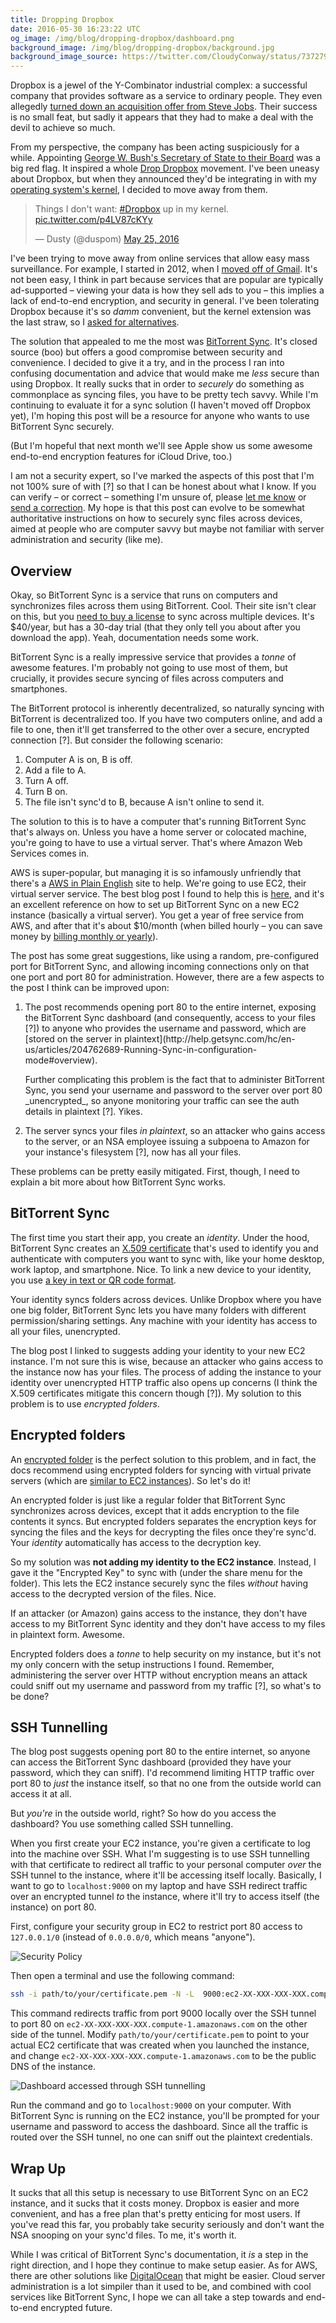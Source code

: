 ```yaml
---
title: Dropping Dropbox
date: 2016-05-30 16:23:22 UTC
og_image: /img/blog/dropping-dropbox/dashboard.png
background_image: /img/blog/dropping-dropbox/background.jpg
background_image_source: https://twitter.com/CloudyConway/status/737279203532541952
---
```


Dropbox is a jewel of the Y-Combinator industrial complex: a successful company that provides software as a service to ordinary people. They even allegedly [turned down an acquisition offer from Steve Jobs](http://techcrunch.com/2011/10/18/dropbox-said-no-to-nine-digits-acquisition-offer-from-apple-steve-jobs/). Their success is no small feat, but sadly it appears that they had to make a deal with the devil to achieve so much. 

From my perspective, the company has been acting suspiciously for a while. Appointing [George W. Bush's Secretary of State to their Board](http://bits.blogs.nytimes.com/2014/04/18/protests-continue-against-dropbox-after-appointing-condoleezza-rice-to-board/) was a big red flag. It inspired a whole [Drop Dropbox](http://www.drop-dropbox.com/) movement. I've been uneasy about Dropbox, but when they announced they'd be integrating in with my [operating system's kernel](https://blogs.dropbox.com/tech/2016/05/going-deeper-with-project-infinite/), I decided to move away from them. 

<!-- more -->

<blockquote class="twitter-tweet" data-lang="en"><p lang="en" dir="ltr">Things I don&#39;t want: <a href="https://twitter.com/hashtag/Dropbox?src=hash">#Dropbox</a> up in my kernel. <a href="https://t.co/p4LV87cKYy">pic.twitter.com/p4LV87cKYy</a></p>&mdash; Dusty (@duspom) <a href="https://twitter.com/duspom/status/735263193497505792">May 25, 2016</a></blockquote> <script async src="//platform.twitter.com/widgets.js" charset="utf-8"></script>

I've been trying to move away from online services that allow easy mass surveillance. For example, I started in 2012, when I [moved off of Gmail](https://ashfurrow.com/blog/switching-from-gmail-to-fastmail/). It's not been easy, I think in part because services that are popular are typically ad-supported – viewing your data is how they sell ads to you – this implies a lack of end-to-end encryption, and security in general. I've been tolerating Dropbox because it's so _damm_ convenient, but the kernel extension was the last straw, so I [asked for alternatives](https://twitter.com/ashfurrow/status/736936037876895744). 

The solution that appealed to me the most was [BitTorrent Sync](https://getsync.com). It's closed source (boo) but offers a good compromise between security and convenience. I decided to give it a try, and in the process I ran into confusing documentation and advice that would make me _less_ secure than using Dropbox. It really sucks that in order to _securely_ do something as commonplace as syncing files, you have to be pretty tech savvy. While I'm continuing to evaluate it for a sync solution (I haven't moved off Dropbox yet), I'm hoping this post will be a resource for anyone who wants to use BitTorrent Sync securely.

(But I'm hopeful that next month we'll see Apple show us some awesome end-to-end encryption features for iCloud Drive, too.)

I am not a security expert, so I've marked the aspects of this post that I'm not 100% sure of with [?] so that I can be honest about what I know. If you can verify – or correct – something I'm unsure of, please [let me know](https://github.com/ashfurrow/blog/issues/new) or [send a correction](https://github.com/ashfurrow/blog/compare). My hope is that this post can evolve to be somewhat authoritative instructions on how to securely sync files across devices, aimed at people who are computer savvy but maybe not familiar with server administration and security (like me).

## Overview

Okay, so BitTorrent Sync is a service that runs on computers and synchronizes files across them using BitTorrent. Cool. Their site isn't clear on this, but you [need to buy a license](https://getsync.com/features#compare) to sync across multiple devices. It's $40/year, but has a 30-day trial (that they only tell you about after you download the app). Yeah, documentation needs some work.

BitTorrent Sync is a really impressive service that provides a _tonne_ of awesome features. I'm probably not going to use most of them, but crucially, it provides secure syncing of files across computers and smartphones.

The BitTorrent protocol is inherently decentralized, so naturally syncing with BitTorrent is decentralized too. If you have two computers online, and add a file to one, then it'll get transferred to the other over a secure, encrypted connection [?]. But consider the following scenario:

1. Computer A is on, B is off.
1. Add a file to A.
1. Turn A off.
1. Turn B on.
1. The file isn't sync'd to B, because A isn't online to send it.

The solution to this is to have a computer that's running BitTorrent Sync that's always on. Unless you have a home server or colocated machine, you're going to have to use a virtual server. That's where Amazon Web Services comes in.

AWS is super-popular, but managing it is so infamously unfriendly that there's a [AWS in Plain English](https://www.expeditedssl.com/aws-in-plain-english) site to help. We're going to use EC2, their virtual server service. The best blog post I found to help this is [here](http://meltingice.net/2015/07/27/how-to-run-bittorrent-sync-on-aws/), and it's an excellent reference on how to set up BitTorrent Sync on a new EC2 instance (basically a virtual server). You get a year of free service from AWS, and after that it's about $10/month (when billed hourly – you can save money by [billing monthly or yearly](https://aws.amazon.com/ec2/pricing/)). 

The post has some great suggestions, like using a random, pre-configured port for BitTorrent Sync, and allowing incoming connections only on that one port and port 80 for administration. However, there are a few aspects to the post I think can be improved upon:

1. <p>The post recommends opening port 80 to the entire internet, exposing the BitTorrent Sync dashboard (and consequently, access to your files [?]) to anyone who provides the username and password, which are [stored on the server in plaintext](http://help.getsync.com/hc/en-us/articles/204762689-Running-Sync-in-configuration-mode#overview).</p><p>Further complicating this problem is the fact that to administer BitTorrent Sync, you send your username and password to the server over port 80 _unencrypted_, so anyone monitoring your traffic can see the auth details in plaintext [?]. Yikes.</p>

1. The server syncs your files _in plaintext_, so an attacker who gains access to the server, or an NSA employee issuing a subpoena to Amazon for your instance's filesystem [?], now has all your files. 

These problems can be pretty easily mitigated. First, though, I need to explain a bit more about how BitTorrent Sync works.

## BitTorrent Sync

The first time you start their app, you create an _identity_. Under the hood, BitTorrent Sync creates an [X.509 certificate](http://help.getsync.com/hc/en-us/articles/205451005) that's used to identify you and authenticate with computers you want to sync with, like your home desktop, work laptop, and smartphone. Nice. To link a new device to your identity, you use [a key in text or QR code format](http://help.getsync.com/hc/en-us/articles/205457815-Sync-Private-Identity-Linking-My-Devices). 

Your identity syncs folders across devices. Unlike Dropbox where you have one big folder, BitTorrent Sync lets you have many folders with different permission/sharing settings. Any machine with your identity has access to all your files, unencrypted.

The blog post I linked to suggests adding your identity to your new EC2 instance. I'm not sure this is wise, because an attacker who gains access to the instance now has your files. The process of adding the instance to your identity over unencrypted HTTP traffic also opens up concerns (I think the X.509 certificates mitigate this concern though [?]). My solution to this problem is to use _encrypted folders_.

## Encrypted folders

An [encrypted folder](http://help.getsync.com/hc/en-us/articles/207370466) is the perfect solution to this problem, and in fact, the docs recommend using encrypted folders for syncing with virtual private servers (which are [similar to EC2 instances](https://www.quora.com/Is-there-any-benefit-of-EC2-over-VPS-offered-by-dedicated-server-providers)). So let's do it!

An encrypted folder is just like a regular folder that BitTorrent Sync synchronizes across devices, except that it adds encryption to the file contents it syncs. But encrypted folders separates the encryption keys for syncing the files and the keys for decrypting the files once they're sync'd. Your _identity_ automatically has access to the decryption key. 

So my solution was **not adding my identity to the EC2 instance**. Instead, I gave it the "Encrypted Key" to sync with (under the share menu for the folder). This lets the EC2 instance securely sync the files _without_ having access to the decrypted version of the files. Nice. 

If an attacker (or Amazon) gains access to the instance, they don't have access to my BitTorrent Sync identity and they don't have access to my files in plaintext form. Awesome.

Encrypted folders does a _tonne_ to help security on my instance, but it's not my only concern with the setup instructions I found. Remember, administering the server over HTTP without encryption means an attack could sniff out my username and password from my traffic [?], so what's to be done?

## SSH Tunnelling

The blog post suggests opening port 80 to the entire internet, so anyone can access the BitTorrent Sync dashboard (provided they have your password, which they can sniff). I'd recommend limiting HTTP traffic over port 80 to _just_ the instance itself, so that no one from the outside world can access it at all.

But _you're_ in the outside world, right? So how do you access the dashboard? You use something called SSH tunnelling.

When you first create your EC2 instance, you're given a certificate to log into the machine over SSH. What I'm suggesting is to use SSH tunnelling with that certificate to redirect all traffic to your personal computer _over_ the SSH tunnel to the instance, where it'll be accessing itself locally. Basically, I want to go to `localhost:9000` on my laptop and have SSH redirect traffic over an encrypted tunnel _to_ the instance, where it'll try to access itself (the instance) on port 80. 

First, configure your security group in EC2 to restrict port 80 access to `127.0.0.1/0` (instead of `0.0.0.0/0`, which means "anyone").

![Security Policy](/img/blog/dropping-dropbox/security.png)

Then open a terminal and use the following command:

```bash
ssh -i path/to/your/certificate.pem -N -L  9000:ec2-XX-XXX-XXX-XXX.compute-1.amazonaws.com:80 ubuntu@ec2-XX-XXX-XXX-XXX.compute-1.amazonaws.com
```

This command redirects traffic from port 9000 locally over the SSH tunnel to port 80 on `ec2-XX-XXX-XXX-XXX.compute-1.amazonaws.com` on the other side of the tunnel. Modify `path/to/your/certificate.pem` to point to your actual EC2 certificate that was created when you launched the instance, and change `ec2-XX-XXX-XXX-XXX.compute-1.amazonaws.com` to be the public DNS of the instance.

![Dashboard accessed through SSH tunnelling](/img/blog/dropping-dropbox/dashboard.png)

Run the command and go to `localhost:9000` on your computer. With BitTorrent Sync is running on the EC2 instance, you'll be prompted for your username and password to access the dashboard. Since all the traffic is routed over the SSH tunnel, no one can sniff out the plaintext credentials.

## Wrap Up

It sucks that all this setup is necessary to use BitTorrent Sync on an EC2 instance, and it sucks that it costs money. Dropbox is easier and more convenient, and has a free plan that's pretty enticing for most users. If you've read this far, you probably take security seriously and don't want the NSA snooping on your sync'd files. To me, it's worth it. 

While I was critical of BitTorrent Sync's documentation, it _is_ a step in the right direction, and I hope they continue to make setup easier. As for AWS, there are other solutions like [DigitalOcean](https://www.digitalocean.com) that might be easier. Cloud server administration is a lot simpiler than it used to be, and combined with cool services like BitTorrent Sync, I hope we can all take a step towards and end-to-end encrypted future.
